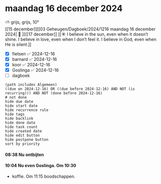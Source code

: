 # maandag 16 december 2024

⛅ grijs, grijs, 10°<br>[[15 december]][[03 Geheugen/Dagboek/2024/1216 maandag 16 december 2024| 📓 ]][[17 december]]
[[☀️ I believe in the sun, even when it doesn’t shine. I believe in love, even when I don’t feel it. I believe in God, even when He is silent.]]

- [x] fietsen ✅ 2024-12-16
- [x] barnard ✅ 2024-12-16
- [x] koor ✅ 2024-12-16
- [x] Goslinga ✅ 2024-12-16
- [ ] dagboek
```tasks
(path includes Algemeen)
((due on 2024-12-16) OR ((due before 2024-12-16) AND NOT (is recurring))) AND NOT (done before 2024-12-16)
# not done
hide due date
hide start date
hide recurrence rule
hide tags
hide backlink
hide done date
hide task count
hide created date
hide edit button
hide postpone button 
sort by priority 
```
#### 08:38 Nu ontbijten  
#### 10:04 Nu even Goslinga. Om 10:30 
- koffie. Om 11:15 boodschappen. 